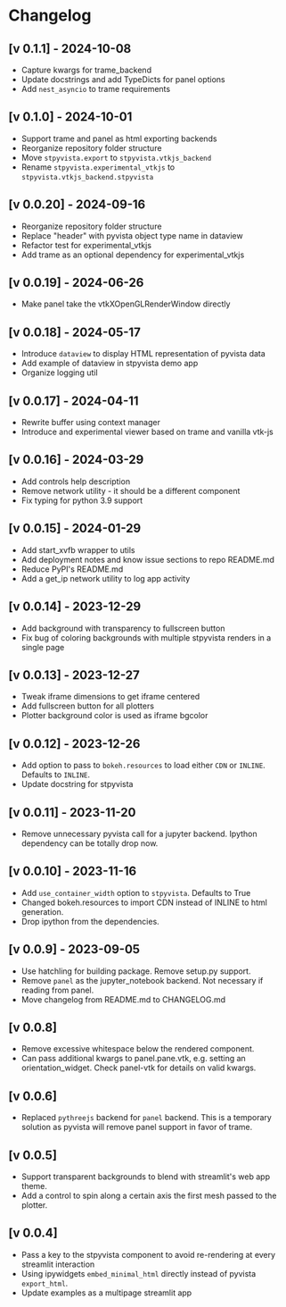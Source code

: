 # Changelog

## [v 0.1.1] - 2024-10-08
- Capture kwargs for trame_backend
- Update docstrings and add TypeDicts for panel options
- Add `nest_asyncio` to trame requirements

## [v 0.1.0] - 2024-10-01
- Support trame and panel as html exporting backends
- Reorganize repository folder structure
- Move `stpyvista.export` to `stpyvista.vtkjs_backend`
- Rename `stpyvista.experimental_vtkjs` to `stpyvista.vtkjs_backend.stpyvista`

## [v 0.0.20] - 2024-09-16
- Reorganize repository folder structure
- Replace "header" with pyvista object type name in dataview
- Refactor test for experimental_vtkjs
- Add trame as an optional dependency for experimental_vtkjs

## [v 0.0.19] - 2024-06-26
- Make panel take the vtkXOpenGLRenderWindow directly

## [v 0.0.18] - 2024-05-17
- Introduce `dataview` to display HTML representation of pyvista data
- Add example of dataview in stpyvista demo app
- Organize logging util 

## [v 0.0.17] - 2024-04-11
- Rewrite buffer using context manager 
- Introduce and experimental viewer based on trame and vanilla vtk-js

## [v 0.0.16] - 2024-03-29
- Add controls help description 
- Remove network utility - it should be a different component
- Fix typing for python 3.9 support

## [v 0.0.15] - 2024-01-29
- Add start_xvfb wrapper to utils
- Add deployment notes and know issue sections to repo README.md
- Reduce PyPI's README.md
- Add a get_ip network utility to log app activity

## [v 0.0.14] - 2023-12-29
- Add background with transparency to fullscreen button
- Fix bug of coloring backgrounds with multiple stpyvista renders in a single page

## [v 0.0.13] - 2023-12-27
- Tweak iframe dimensions to get iframe centered
- Add fullscreen button for all plotters
- Plotter background color is used as iframe bgcolor

## [v 0.0.12] - 2023-12-26
- Add option to pass to `bokeh.resources` to load either `CDN` or `INLINE`. Defaults to `INLINE`.
- Update docstring for stpyvista

## [v 0.0.11] - 2023-11-20
- Remove unnecessary pyvista call for a jupyter backend. Ipython dependency can be totally drop now.

## [v 0.0.10] - 2023-11-16
- Add `use_container_width` option to `stpyvista`. Defaults to True 
- Changed bokeh.resources to import CDN instead of INLINE to html generation.
- Drop ipython from the dependencies. 

## [v 0.0.9] - 2023-09-05

- Use hatchling for building package. Remove setup.py support.
- Remove `panel` as the jupyter_notebook backend. Not necessary if reading from panel.
- Move changelog from README.md to CHANGELOG.md 

## [v 0.0.8]

- Remove excessive whitespace below the rendered component.
- Can pass additional kwargs to panel.pane.vtk, e.g. setting an orientation_widget. Check panel-vtk for details on valid kwargs.
    
## [v 0.0.6]

- Replaced `pythreejs` backend for `panel` backend. This is a temporary solution as pyvista will remove panel support in favor of trame.

## [v 0.0.5]

- Support transparent backgrounds to blend with streamlit's web app theme.
- Add a control to spin along a certain axis the first mesh passed to the plotter.

## [v 0.0.4]

- Pass a key to the stpyvista component to avoid re-rendering at every streamlit interaction
- Using ipywidgets `embed_minimal_html` directly instead of pyvista `export_html`. 
- Update examples as a multipage streamlit app